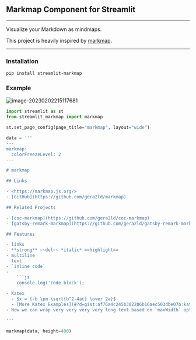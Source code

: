 ## Markmap Component for Streamlit

---

Visualize your Markdown as mindmaps.

This project is heavily inspired by  [markmap](https://github.com/markmap/markmap).

---

### Installation

```
pip install streamlit-markmap
```

### Example

![image-20230202215117681](https://cdn.jsdelivr.net/gh/echoopen/echoimage/img/image-20230202215117681.png)

~~~python
import streamlit as st
from streamlit_markmap import markmap

st.set_page_config(page_title="markmap", layout="wide")

data = '''
---
markmap:
  colorFreezeLevel: 2
---

# markmap

## Links

- <https://markmap.js.org/>
- [GitHub](https://github.com/gera2ld/markmap)

## Related Projects

- [coc-markmap](https://github.com/gera2ld/coc-markmap)
- [gatsby-remark-markmap](https://github.com/gera2ld/gatsby-remark-markmap)

## Features

- links
- **strong** ~~del~~ *italic* ==highlight==
- multiline
  text
- `inline code`
-
    ```js
    console.log('code block');
    ```
- Katex
  - $x = {-b \pm \sqrt{b^2-4ac} \over 2a}$
  - [More Katex Examples](#?d=gist:af76a4c245b302206b16aec503dbe07b:katex.md)
- Now we can wrap very very very very long text based on `maxWidth` option

'''

markmap(data, height=400)
~~~

